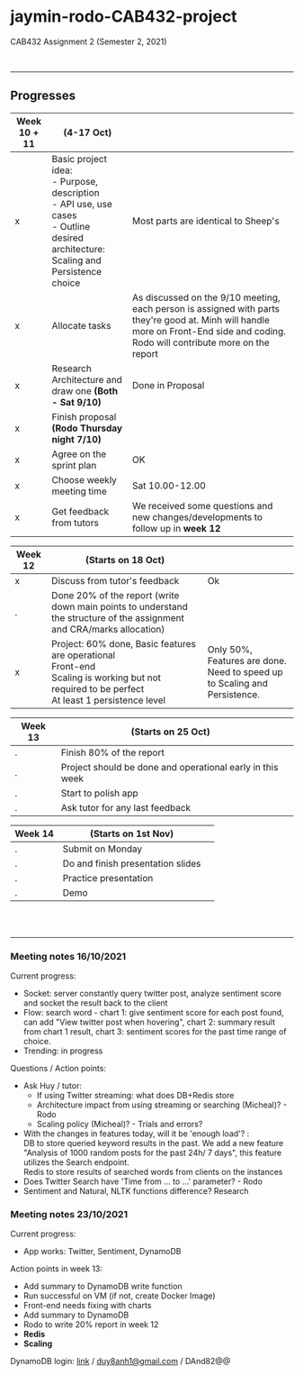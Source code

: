 # jaymin-rodo-CAB432-project

CAB432 Assignment 2 (Semester 2, 2021)

<br>

---

## **Progresses**

| Week 10 + 11 | (4-17 Oct)                           |     |
| ------------ | ------------------------------------ | --- |
| x            | Basic project idea: <br> - Purpose, description <br> - API use, use cases <br> - Outline desired architecture: Scaling and Persistence choice  |  Most parts are identical to Sheep's |
| x            | Allocate tasks | As discussed on the 9/10 meeting, each person is assigned with parts they're good at. Minh will handle more on Front-End side and coding. Rodo will contribute more on the report |
| x            | Research Architecture and draw one **(Both - Sat 9/10)** | Done in Proposal
| x            | Finish proposal **(Rodo Thursday night 7/10)** | 
| x            | Agree on the sprint plan    | OK
| x            | Choose weekly meeting time  | Sat 10.00-12.00
| x            | Get feedback from tutors    | We received some questions and new changes/developments to follow up in **week 12**


| Week 12 | (Starts on 18 Oct)      |     |
| ------- | ----------------------- | --- |
| x       | Discuss from tutor's feedback  | Ok
| .       | Done 20% of the report (write down main points to understand the structure of the assignment and CRA/marks allocation) |
| x       | Project: 60% done, Basic features are operational  <br> Front-end  <br> Scaling is working but not required to be perfect  <br>  At least 1 persistence level | Only 50%, Features are done. <br> Need to speed up to Scaling and Persistence.                           

| Week 13 | (Starts on 25 Oct)                        |     |
| ------- | ----------------------------------------- | --- |
| .       | Finish 80% of the report                  |
| .       | Project should be done and operational early in this week  |
| .       | Start to polish app                       |
| .       | Ask tutor for any last feedback           |

| Week 14 | (Starts on  1st Nov)              |     |
| ------- | --------------------------------- | --- |
| .       | Submit on Monday                  |
| .       | Do and finish presentation slides |
| .       | Practice presentation             |
| .       | Demo                              |


<br>
<br>

---

### Meeting notes 16/10/2021
Current progress:   
- Socket: server constantly query twitter post, analyze sentiment score and socket the result back to the client   
- Flow: search word - chart 1: give sentiment score for each post found, can add "View twitter post when hovering", chart 2: summary result from chart 1 result, chart 3: sentiment scores for the past time range of choice.  
- Trending: in progress

Questions / Action points:  
- Ask Huy / tutor:   
  - If using Twitter streaming: what does DB+Redis store
  - Architecture impact from using streaming or searching (Micheal)? - Rodo  
  - Scaling policy (Micheal)? - Trials and errors? 
- With the changes in features today, will it be 'enough load'? :  
    DB to store queried keyword results in the past. We add a new feature "Analysis of 1000 random posts for the past 24h/ 7 days", this feature utilizes the Search endpoint.    
    Redis to store results of searched words from clients on the instances
- Does Twitter Search have 'Time from ... to ...' parameter? - Rodo  
- Sentiment and Natural, NLTK functions difference? Research  
  
### Meeting notes 23/10/2021
Current progress:
- App works: Twitter, Sentiment, DynamoDB 

Action points in week 13:  
- Add summary to DynamoDB write function
- Run successful on VM (if not, create Docker Image)
- Front-end needs fixing with charts
- Add summary to DynamoDB
- Rodo to write 20% report in week 12
- **Redis**
- **Scaling**


DynamoDB login: [link](https://signin.aws.amazon.com/signin?redirect_uri=https%3A%2F%2Fconsole.aws.amazon.com%2Fconsole%2Fhome%3Ffromtb%3Dtrue%26hashArgs%3D%2523%26isauthcode%3Dtrue%26state%3DhashArgsFromTB_us-east-1_189672ac601799c9&client_id=arn%3Aaws%3Asignin%3A%3A%3Aconsole%2Fcanvas&forceMobileApp=0&code_challenge=nJp30JQhF5vfh_kGGELi8SFm0IP-PAtgqWJouCCLzto&code_challenge_method=SHA-256) / duy8anh1@gmail.com / DAnd82@@
<br>
